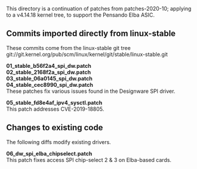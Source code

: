 This directory is a continuation of patches from patches-2020-10; applying
to a v4.14.18 kernel tree, to support the Pensando Elba ASIC.

## Commits imported directly from linux-stable
These commits come from the linux-stable git tree
git://git.kernel.org/pub/scm/linux/kernel/git/stable/linux-stable.git

**01_stable_b56f2a4_spi_dw.patch**<br>
**02_stable_2168f2a_spi_dw.patch**<br>
**03_stable_06a0145_spi_dw.patch**<br>
**04_stable_cec8990_spi_dw.patch**<br>
These patches fix various issues found in the Designware SPI driver.

**05_stable_fd8e4af_ipv4_sysctl.patch**<br>
This patch addresses CVE-2019-18805.

## Changes to existing code
The following diffs modify existing drivers.

**06_dw_spi_elba_chipselect.patch**<br>
This patch fixes access SPI chip-select 2 & 3 on Elba-based cards.
